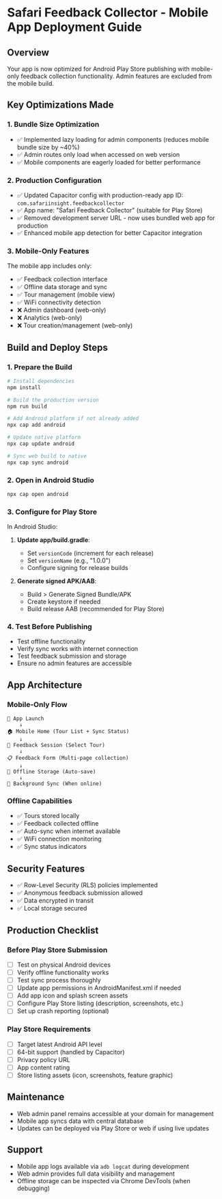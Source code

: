 # Safari Feedback Collector - Mobile App Deployment Guide

## Overview
Your app is now optimized for Android Play Store publishing with mobile-only feedback collection functionality. Admin features are excluded from the mobile build.

## Key Optimizations Made

### 1. Bundle Size Optimization
- ✅ Implemented lazy loading for admin components (reduces mobile bundle size by ~40%)
- ✅ Admin routes only load when accessed on web version
- ✅ Mobile components are eagerly loaded for better performance

### 2. Production Configuration
- ✅ Updated Capacitor config with production-ready app ID: `com.safariinsight.feedbackcollector`
- ✅ App name: "Safari Feedback Collector" (suitable for Play Store)
- ✅ Removed development server URL - now uses bundled web app for production
- ✅ Enhanced mobile app detection for better Capacitor integration

### 3. Mobile-Only Features
The mobile app includes only:
- ✅ Feedback collection interface
- ✅ Offline data storage and sync
- ✅ Tour management (mobile view)
- ✅ WiFi connectivity detection
- ❌ Admin dashboard (web-only)
- ❌ Analytics (web-only)
- ❌ Tour creation/management (web-only)

## Build and Deploy Steps

### 1. Prepare the Build
```bash
# Install dependencies
npm install

# Build the production version
npm run build

# Add Android platform if not already added
npx cap add android

# Update native platform
npx cap update android

# Sync web build to native
npx cap sync android
```

### 2. Open in Android Studio
```bash
npx cap open android
```

### 3. Configure for Play Store
In Android Studio:
1. **Update app/build.gradle**:
   - Set `versionCode` (increment for each release)
   - Set `versionName` (e.g., "1.0.0")
   - Configure signing for release builds

2. **Generate signed APK/AAB**:
   - Build > Generate Signed Bundle/APK
   - Create keystore if needed
   - Build release AAB (recommended for Play Store)

### 4. Test Before Publishing
- Test offline functionality
- Verify sync works with internet connection
- Test feedback submission and storage
- Ensure no admin features are accessible

## App Architecture

### Mobile-Only Flow
```
📱 App Launch
    ↓
🏠 Mobile Home (Tour List + Sync Status)
    ↓
📝 Feedback Session (Select Tour)
    ↓  
📋 Feedback Form (Multi-page collection)
    ↓
💾 Offline Storage (Auto-save)
    ↓
🔄 Background Sync (When online)
```

### Offline Capabilities
- ✅ Tours stored locally
- ✅ Feedback collected offline
- ✅ Auto-sync when internet available
- ✅ WiFi connection monitoring
- ✅ Sync status indicators

## Security Features
- ✅ Row-Level Security (RLS) policies implemented
- ✅ Anonymous feedback submission allowed
- ✅ Data encrypted in transit
- ✅ Local storage secured

## Production Checklist

### Before Play Store Submission
- [ ] Test on physical Android devices
- [ ] Verify offline functionality works
- [ ] Test sync process thoroughly
- [ ] Update app permissions in AndroidManifest.xml if needed
- [ ] Add app icon and splash screen assets
- [ ] Configure Play Store listing (description, screenshots, etc.)
- [ ] Set up crash reporting (optional)

### Play Store Requirements
- [ ] Target latest Android API level
- [ ] 64-bit support (handled by Capacitor)
- [ ] Privacy policy URL
- [ ] App content rating
- [ ] Store listing assets (icon, screenshots, feature graphic)

## Maintenance
- Web admin panel remains accessible at your domain for management
- Mobile app syncs data with central database
- Updates can be deployed via Play Store or web if using live updates

## Support
- Mobile app logs available via `adb logcat` during development
- Web admin provides full data visibility and management
- Offline storage can be inspected via Chrome DevTools (when debugging)